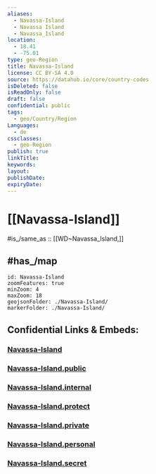 ```yaml
---
aliases:
  - Navassa-Island
  - Navassa Island
  - Navassa_Island
location:
  - 18.41
  - -75.01
type: geo-Region
title: Navassa-Island
license: CC BY-SA 4.0
source: https://datahub.io/core/country-codes
isDeleted: false
isReadOnly: false
draft: false
confidential: public
tags:
  - geo/Country/Region
Languages:
  - de
cssclasses:
  - geo-Region
publish: true
linkTitle:
keywords:
layout:
publishDate:
expiryDate:
---
```


# [[Navassa-Island]] 

#is_/same_as :: [[WD~Navassa_Island,]]

## #has_/map 

```leaflet
id: Navassa-Island
zoomFeatures: true 
minZoom: 4 
maxZoom: 18
geojsonFolder: ./Navassa-Island/
markerFolder: ./Navassa-Island/
```


## Confidential Links & Embeds: 

### [Navassa-Island](/_Standards/Earth/Continent/America~North/USA/USA~Islands/Counties/Navassa-Island.md) 

### [Navassa-Island.public](/_public/Earth/Continent/America~North/USA/USA~Islands/Counties/Navassa-Island.public.md) 

### [Navassa-Island.internal](/_internal/Earth/Continent/America~North/USA/USA~Islands/Counties/Navassa-Island.internal.md) 

### [Navassa-Island.protect](/_protect/Earth/Continent/America~North/USA/USA~Islands/Counties/Navassa-Island.protect.md) 

### [Navassa-Island.private](/_private/Earth/Continent/America~North/USA/USA~Islands/Counties/Navassa-Island.private.md) 

### [Navassa-Island.personal](/_personal/Earth/Continent/America~North/USA/USA~Islands/Counties/Navassa-Island.personal.md) 

### [Navassa-Island.secret](/_secret/Earth/Continent/America~North/USA/USA~Islands/Counties/Navassa-Island.secret.md)

